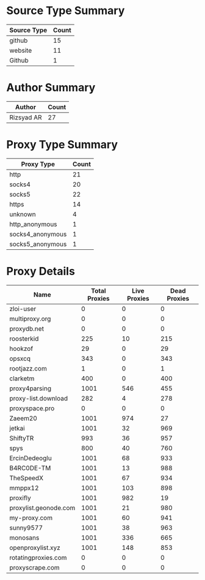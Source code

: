 # Source Type Summary

| Source Type | Count |
|-------------|-------|
| github | 15 |
| website | 11 |
| Github | 1 |


# Author Summary

| Author | Count |
|--------|-------|
| Rizsyad AR | 27 |


# Proxy Type Summary

| Proxy Type | Count |
|------------|-------|
| http | 21 |
| socks4 | 20 |
| socks5 | 22 |
| https | 14 |
| unknown | 4 |
| http_anonymous | 1 |
| socks4_anonymous | 1 |
| socks5_anonymous | 1 |


# Proxy Details

| Name | Total Proxies | Live Proxies | Dead Proxies |
|------|---------------|--------------|---------------|
| zloi-user | 0 | 0 | 0 |
| multiproxy.org | 0 | 0 | 0 |
| proxydb.net | 0 | 0 | 0 |
| roosterkid | 225 | 10 | 215 |
| hookzof | 29 | 0 | 29 |
| opsxcq | 343 | 0 | 343 |
| rootjazz.com | 1 | 0 | 1 |
| clarketm | 400 | 0 | 400 |
| proxy4parsing | 1001 | 546 | 455 |
| proxy-list.download | 282 | 4 | 278 |
| proxyspace.pro | 0 | 0 | 0 |
| Zaeem20 | 1001 | 974 | 27 |
| jetkai | 1001 | 32 | 969 |
| ShiftyTR | 993 | 36 | 957 |
| spys | 800 | 40 | 760 |
| ErcinDedeoglu | 1001 | 68 | 933 |
| B4RC0DE-TM | 1001 | 13 | 988 |
| TheSpeedX | 1001 | 67 | 934 |
| mmppx12 | 1001 | 103 | 898 |
| proxifly | 1001 | 982 | 19 |
| proxylist.geonode.com | 1001 | 21 | 980 |
| my-proxy.com | 1001 | 60 | 941 |
| sunny9577 | 1001 | 38 | 963 |
| monosans | 1001 | 336 | 665 |
| openproxylist.xyz | 1001 | 148 | 853 |
| rotatingproxies.com | 0 | 0 | 0 |
| proxyscrape.com | 0 | 0 | 0 |
